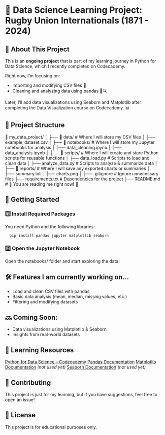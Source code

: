 # 📝 Data Science Learning Project: Rugby Union Internationals (1871 - 2024)

## 📖 About This Project

This is an **ongoing project** that is part of my learning journey in Python for Data Science, which I recently completed on Codecademy.

Right now, I’m focusing on:

 - Importing and modifying CSV files 📂
 - Cleaning and analyzing data using pandas 🧼🔍

Later, I’ll add data visualizations using Seaborn and Matplotlib after completing the Data Visualization course on Codecademy. 📊

## 📂 Project Structure

📁 my_data_project/
│
├── 📁 data/                  # Where I will store my CSV files
│   ├── example_dataset.csv
│
├── 📁 notebooks/             # Where I will store my Jupyter notebooks for analysis
│   ├── data_cleaning.ipynb
│   ├── data_analysis.ipynb
│
├── 📁 scripts/               # Where I will create and store Python scripts for reusable functions
│   ├── data_load.py          # Scripts to load and clean data
│   ├── analyze_data.py       # Scripts to analyze & summarize data
│
├── 📁 reports/               # Where I will save any exported charts or summaries
│   ├── summary.txt
│   ├── charts.png
│
├── .gitignore                # Ignore unnecessary files
├── requirements.txt          # Dependencies for the project
├── README.md                 # 👋 You are reading me right now! 👋

## 🚀 Getting Started

### **1️⃣ Install Required Packages** 

  You need Python and the following libraries:

```bash
  pip install pandas jupyter matplotlib seaborn
```
### **2️⃣ Open the Jupyter Notebook**

  Open the notebooks/ folder and start exploring the data!

## 🛠 Features I am currently working on...

- Load and clean CSV files with pandas
- Basic data analysis (mean, median, missing values, etc.)
- Filtering and modifying datasets

## 🔜 Coming Soon:

- Data visualizations using Matplotlib & Seaborn
- Insights from real-world datasets

## 📌 Learning Resources

[Python for Data Science – Codecademy](https://www.codecademy.com/learn/getting-started-with-python-for-data-science)
[Pandas Documentation](https://pandas.pydata.org/docs/)
[Matplotlib Documentation](https://matplotlib.org/stable/index.html) _(not used yet)_
[Seaborn Documentation](https://matplotlib.org/stable/index.html) _(not used yet)_

## 🤝 Contributing

This project is just for my learning, but if you have suggestions, feel free to open an issue!

## 📜 License

This project is for educational purposes only.

